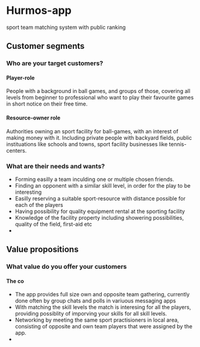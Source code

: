 # Hurmos-app
sport team matching system with public ranking 
## Customer segments

### Who are your target customers?

#### Player-role
People with a background in ball games, and groups of those, covering all levels from beginner to professional who want to play their favourite games in short notice on their free time.  

#### Resource-owner role 
Authorities owning an sport facility for ball-games, with an interest of making money with it. Including private people with backyard fields, public instituations like schools and towns, sport facility businesses like tennis-centers. 

### What are their needs and wants?
* Forming easilly a team inculding one or multiple chosen friends.
* Finding an opponent with a similar skill level, in order for the play to be interesting
* Easilly reserving a suitable sport-resource with distance possible for each of the players
* Having possibility for quality equipment rental at the sporting facility
* Knowledge of the facility property including showering possibilities, quality of the field, first-aid etc
* 

## Value propositions 

### What value do you offer your customers 

#### The co
* The app provides full size own and opposite team gathering, currently done often by group chats and polls in variuous messaging apps
* With matching the skill levels the match is interesing for all the players, providing possiblity of imporving your skills for all skill levels.
* Networking by meeting the same sport practisioners in local area, consisting of opposite and own team players that were assigned by the app.
* 

